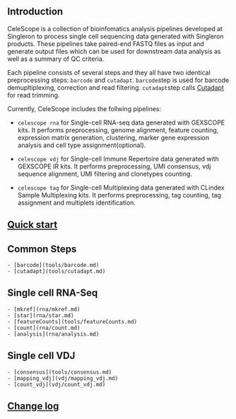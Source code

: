 
## Introduction
CeleScope is a collection of bioinfomatics analysis pipelines developed at Singleron to process single cell sequencing data generated with Singleron products. These pipelines take paired-end FASTQ files as input and generate output files which can be used for downstream data analysis as well as a summary of QC criteria.

Each pipeline consists of several steps and they all have two identical preprocessing steps: `barcode` and `cutadapt`. `barcode`step is used for barcode demupltiplexing, correction and read filtering. `cutadapt`step calls [Cutadapt](https://cutadapt.readthedocs.io/en/stable/) for read trimming.

Currently, CeleScope includes the follwing pipelines:

- `celescope rna` for Single-cell RNA-seq data generated with GEXSCOPE kits. It performs preprocessing, genome alignment, feature counting, expression matrix generation, clustering, marker gene expression analysis and cell type assignment(optional).

- `celescope vdj` for Single-cell Immune Repertoire data generated with GEXSCOPE IR kits. It performs preprocessing, UMI consensus, vdj sequence alignment, UMI filtering and clonetypes counting. 

- `celescope tag` for Single-cell Multiplexing data generated with CLindex Sample Multiplexing kits. It performs preprocessing, tag counting, tag assignment and multiplets identification.


## [Quick start](quick_start.md)

## Common Steps

    - [barcode](tools/barcode.md)
    - [cutadapt](tools/cutadapt.md)

## Single cell RNA-Seq

    - [mkref](rna/mkref.md)
    - [star](rna/star.md)
    - [featureCounts](tools/featureCounts.md)
    - [count](rna/count.md)
    - [analysis](rna/analysis.md)

## Single cell VDJ

    - [consensus](tools/consensus.md)
    - [mapping_vdj](vdj/mapping_vdj.md)
    - [count_vdj](vdj/count_vdj.md)

## [Change log](CHANGELOG.md)